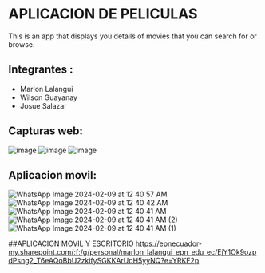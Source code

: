 # APLICACION DE PELICULAS

This is an app that displays you details of movies that you can search for or browse.<br>

## Integrantes :
- Marlon Lalangui
- Wilson Guayanay
- Josue Salazar

## Capturas web: 

![image](https://github.com/marlon1925/Matinee-Flutter-master/assets/117753973/b12cd5e8-6de3-4e76-b8ec-50790a715c1c)
![image](https://github.com/marlon1925/Matinee-Flutter-master/assets/117753973/0921f43f-5313-48c4-955f-dc4085098896)
![image](https://github.com/marlon1925/Matinee-Flutter-master/assets/117753973/36dad015-d7f5-49b0-abc8-64925ac6f70b)

## Aplicacion movil: 

![WhatsApp Image 2024-02-09 at 12 40 57 AM](https://github.com/marlon1925/Matinee-Flutter-master/assets/117753973/177d2abc-b14c-4847-9087-a6f2161344f3)
![WhatsApp Image 2024-02-09 at 12 40 42 AM](https://github.com/marlon1925/Matinee-Flutter-master/assets/117753973/b0a05322-39c1-4154-ba2c-21ee4f9c189a)
![WhatsApp Image 2024-02-09 at 12 40 41 AM](https://github.com/marlon1925/Matinee-Flutter-master/assets/117753973/b2ee3820-3cfb-4dda-8697-8e1b810c9895)
![WhatsApp Image 2024-02-09 at 12 40 41 AM (2)](https://github.com/marlon1925/Matinee-Flutter-master/assets/117753973/9939370a-fd67-4021-8383-3cf96cc17853)
![WhatsApp Image 2024-02-09 at 12 40 41 AM (1)](https://github.com/marlon1925/Matinee-Flutter-master/assets/117753973/fce0032d-c840-4454-b9fc-de4122933de5)

##APLICACION MOVIL Y ESCRITORIO
https://epnecuador-my.sharepoint.com/:f:/g/personal/marlon_lalangui_epn_edu_ec/EjY1Ok9ozpdPsng2_T6eAQoBbU2zkifySGKKArUoH5yyNQ?e=YRKF2p
